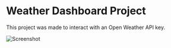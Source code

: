 # Weather Dashboard Project

This project was made to interact with an Open Weather API key.

![Screenshot](https://user-images.githubusercontent.com/109441438/191548818-ee4f2867-7c7a-43ab-ba50-82edafcfa717.png)

